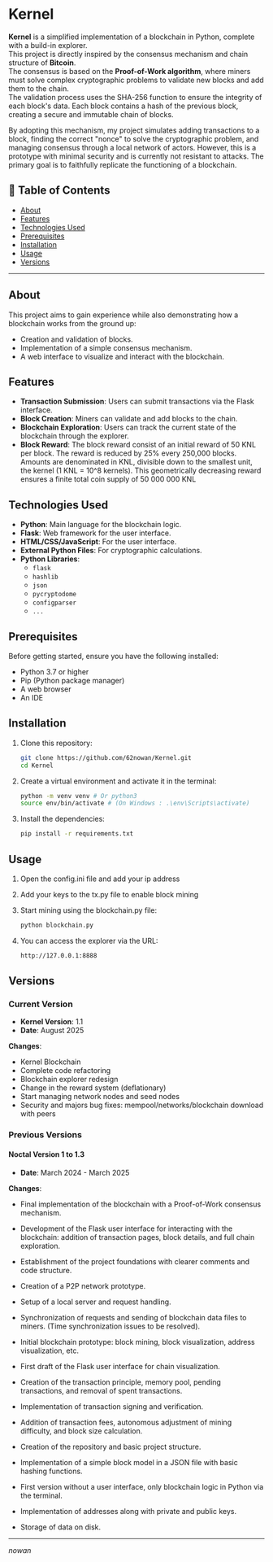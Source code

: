 # Kernel

**Kernel** is a simplified implementation of a blockchain in Python, complete with a build-in explorer.  
This project is directly inspired by the consensus mechanism and chain structure of **Bitcoin**.  
The consensus is based on the **Proof-of-Work algorithm**, where miners must solve complex cryptographic problems to validate new blocks and add them to the chain.  
The validation process uses the SHA-256 function to ensure the integrity of each block's data. Each block contains a hash of the previous block, creating a secure and immutable chain of blocks.

By adopting this mechanism, my project simulates adding transactions to a block, finding the correct "nonce" to solve the cryptographic problem, and managing consensus through a local network of actors. However, this is a prototype with minimal security and is currently not resistant to attacks. The primary goal is to faithfully replicate the functioning of a blockchain.

## 📝 Table of Contents

- [About](#about)
- [Features](#features)
- [Technologies Used](#technologies-used)
- [Prerequisites](#prerequisites)
- [Installation](#installation)
- [Usage](#usage)
- [Versions](#versions)

---
## About

This project aims to gain experience while also demonstrating how a blockchain works from the ground up:
- Creation and validation of blocks.
- Implementation of a simple consensus mechanism.
- A web interface to visualize and interact with the blockchain.

## Features

- **Transaction Submission**: Users can submit transactions via the Flask interface.
- **Block Creation**: Miners can validate and add blocks to the chain.
- **Blockchain Exploration**: Users can track the current state of the blockchain through the explorer.
- **Block Reward**: The block reward consist of an initial reward of 50 KNL per block. The reward is reduced by 25% every 250,000 blocks.
  Amounts are denominated in KNL, divisible down to the smallest unit, the kernel (1 KNL = 10^8 kernels).
  This geometrically decreasing reward ensures a finite total coin supply of 50 000 000 KNL
  
## Technologies Used

- **Python**: Main language for the blockchain logic.
- **Flask**: Web framework for the user interface.
- **HTML/CSS/JavaScript**: For the user interface.
- **External Python Files**: For cryptographic calculations.
- **Python Libraries**:
  - `flask`
  - `hashlib`
  - `json`
  - `pycryptodome`
  - `configparser`
  - `...`

## Prerequisites

Before getting started, ensure you have the following installed:

- Python 3.7 or higher
- Pip (Python package manager)
- A web browser
- An IDE

## Installation

1. Clone this repository:
   ```bash
   git clone https://github.com/62nowan/Kernel.git
   cd Kernel

2. Create a virtual environment and activate it in the terminal:
   ```bash
   python -m venv venv # Or python3
   source env/bin/activate # (On Windows : .\env\Scripts\activate)

3. Install the dependencies:
   ```bash
   pip install -r requirements.txt

## Usage

 1. Open the config.ini file and add your ip address 

 2. Add your keys to the tx.py file to enable block mining

 3. Start mining using the blockchain.py file:
    ```bash
    python blockchain.py

 4. You can access the explorer via the URL:
    ```bash
    http://127.0.0.1:8888


## Versions

### Current Version

- **Kernel Version**: 1.1
- **Date**: August 2025

**Changes**:
- Kernel Blockchain
- Complete code refactoring
- Blockchain explorer redesign
- Change in the reward system (deflationary)
- Start managing network nodes and seed nodes
- Security and majors bug fixes: mempool/networks/blockchain download with peers

### Previous Versions

#### Noctal Version 1 to 1.3
- **Date**: March 2024 - March 2025

**Changes**:

- Final implementation of the blockchain with a Proof-of-Work consensus mechanism.
- Development of the Flask user interface for interacting with the blockchain: addition of transaction pages, block details, and full chain exploration.
- Establishment of the project foundations with clearer comments and code structure.
- Creation of a P2P network prototype.
- Setup of a local server and request handling.
- Synchronization of requests and sending of blockchain data files to miners. (Time synchronization issues to be resolved).

- Initial blockchain prototype: block mining, block visualization, address visualization, etc.
- First draft of the Flask user interface for chain visualization.
- Creation of the transaction principle, memory pool, pending transactions, and removal of spent transactions.
- Implementation of transaction signing and verification.
- Addition of transaction fees, autonomous adjustment of mining difficulty, and block size calculation.

- Creation of the repository and basic project structure.
- Implementation of a simple block model in a JSON file with basic hashing functions.
- First version without a user interface, only blockchain logic in Python via the terminal.
- Implementation of addresses along with private and public keys.
- Storage of data on disk.

---

*nowan*
